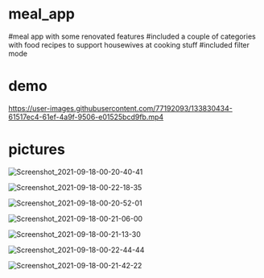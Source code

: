 # meal_app
#meal app with some renovated features
#included a couple of categories with food recipes to support housewives at cooking stuff
#included filter mode

# demo

https://user-images.githubusercontent.com/77192093/133830434-61517ec4-61ef-4a9f-9506-e01525bcd9fb.mp4

# pictures
![Screenshot_2021-09-18-00-20-40-41](https://user-images.githubusercontent.com/77192093/133830626-628fac25-bace-42f3-a8cd-c6707b45f066.jpg)

![Screenshot_2021-09-18-00-22-18-35](https://user-images.githubusercontent.com/77192093/133830528-59817efc-981a-4a20-9710-0944e86db9e9.jpg)

![Screenshot_2021-09-18-00-20-52-01](https://user-images.githubusercontent.com/77192093/133830651-9d4a431a-d3d3-40b3-9d4a-b506a0644cc6.jpg)

![Screenshot_2021-09-18-00-21-06-00](https://user-images.githubusercontent.com/77192093/133830663-91059511-9307-4c41-b066-411f9febbbcd.jpg)

![Screenshot_2021-09-18-00-21-13-30](https://user-images.githubusercontent.com/77192093/133830710-fa2602d4-429e-4641-bd4b-196944abc00e.jpg)

![Screenshot_2021-09-18-00-22-44-44](https://user-images.githubusercontent.com/77192093/133830729-b6adbdc6-eda0-4252-add5-8591e58230f9.jpg)

![Screenshot_2021-09-18-00-21-42-22](https://user-images.githubusercontent.com/77192093/133830744-44b65173-bc97-419f-bb6f-573ea27b08b5.jpg)
